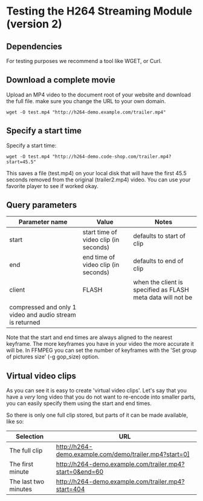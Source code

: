 # Testing the H264 Streaming Module (version 2)

## Dependencies 

For testing purposes we recommend a tool like WGET, or Curl.

## Download a complete movie 

Upload an MP4 video to the document root of your website and download the full
file. make sure you change the URL to your own domain.

```
wget -O test.mp4 "http://h264-demo.example.com/trailer.mp4"
```

## Specify a start time 

Specify a start time:

```
wget -O test.mp4 "http://h264-demo.code-shop.com/trailer.mp4?start=45.5"
```

This saves a file (test.mp4) on your local disk that will have the first 45.5
seconds removed from the original (trailer2.mp4) video. You can use your
favorite player to see if worked okay.

## Query parameters

| Parameter name | Value | Notes | 
| --- | --- | --- |
| start | start time of video clip (in seconds) | defaults to start of clip |
| end | end time of video clip (in seconds) | defaults to end of clip |
| client | FLASH | when the client is specified as FLASH meta data will not be 
compressed and only 1 video and audio stream is returned |

Note that the start and end times are always aligned to the nearest keyframe.
The more keyframes you have in your video the more accurate it will be. In
FFMPEG you can set the number of keyframes with the 'Set group of pictures size'
(-g gop_size) option.

## Virtual video clips 

As you can see it is easy to create 'virtual video clips'. Let's say that you
have a *very* long video that you do not want to re-encode into smaller parts,
you can easily specify them using the start and end times.

So there is only one full clip stored, but parts of it can be made available,
like so:

| Selection | URL |
| --- | --- |
| The full clip | http://h264-demo.example.com/demo/trailer.mp4?start=0] |
| The first minute | http://h264-demo.example.com/trailer.mp4?start=0&end=60 |
| The last two minutes | http://h264-demo.example.com/trailer.mp4?start=404 |

